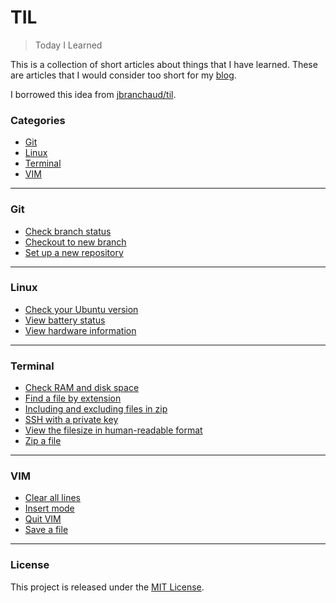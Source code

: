 # TIL
> Today I Learned

This is a collection of short articles about things that I have learned. These are articles that I would consider too short for my [blog](https://megacolorboy.com).

I borrowed this idea from [jbranchaud/til](https://github.com/jbranchaud/til).

### Categories
<!-- - [CSS](#css) -->
- [Git](#git)
- [Linux](#linux)
- [Terminal](#terminal)
- [VIM](#vim)

---

<!-- ### CSS
- [Create a grid-based layout](css/grid-based-layout.md) -->
<!-- --- -->

### Git
- [Check branch status](git/check-status.md)
- [Checkout to new branch](git/checkout-branch.md)
- [Set up a new repository](git/set-up-repo.md)

---

### Linux
- [Check your Ubuntu version](linux/check-ubuntu-version.md)
- [View battery status](linux/view-battery-status.md)
- [View hardware information](linux/view-hardware-info.md)

---

### Terminal
- [Check RAM and disk space](terminal/check-ram-disk-space.md)
- [Find a file by extension](terminal/find-file-by-ext.md)
- [Including and excluding files in zip](terminal/include-exclude-files-zip.md)
- [SSH with a private key](terminal/ssh-with-private-key.md)
- [View the filesize in human-readable format](terminal/check-file-size.md)
- [Zip a file](terminal/zip-a-file.md)

---

### VIM
- [Clear all lines](vim/clear-all-lines.md)
- [Insert mode](vim/insert-mode.md)
- [Quit VIM](vim/quit-vim.md)
- [Save a file](vim/save-a-file.md)

---

### License
This project is released under the [MIT License](http://www.opensource.org/licenses/MIT).